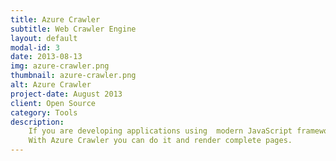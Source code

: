 ```yaml
---
title: Azure Crawler
subtitle: Web Crawler Engine
layout: default
modal-id: 3
date: 2013-08-13
img: azure-crawler.png
thumbnail: azure-crawler.png
alt: Azure Crawler
project-date: August 2013
client: Open Source
category: Tools
description:
    If you are developing applications using  modern JavaScript frameworks like Angular you probably already know that this type of applications are not crawlable by search engine robots without a couple of extra steps.<br/>
    With Azure Crawler you can do it and render complete pages.
---
```


